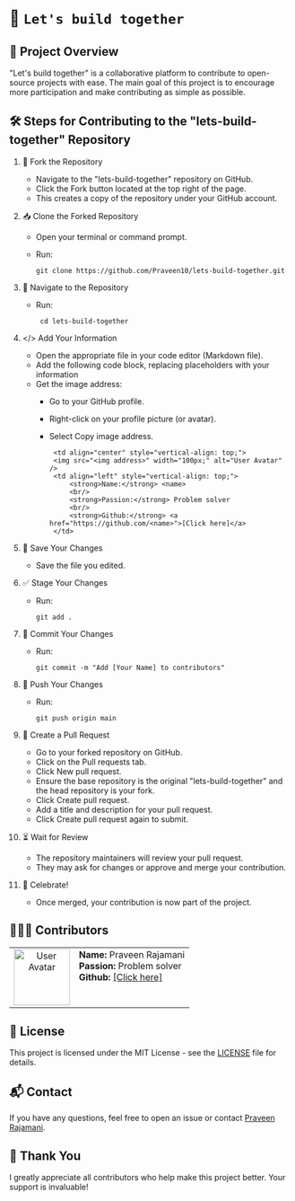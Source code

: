 # 👋 `Let's build together`
## 📖 Project Overview
"Let's build together" is a collaborative platform to contribute to open-source projects with ease. The main goal of this project is to encourage more participation and make contributing as simple as possible.

## 🛠 Steps for Contributing to the "lets-build-together" Repository
1. 🔗 Fork the Repository
   - Navigate to the "lets-build-together" repository on GitHub.
   - Click the Fork button located at the top right of the page.
   - This creates a copy of the repository under your GitHub account.
2. 📥 Clone the Forked Repository
   - Open your terminal or command prompt.
   - Run:
     
     ```
     git clone https://github.com/Praveen10/lets-build-together.git
     ```
3. 📂 Navigate to the Repository
   - Run:
       
     ```
      cd lets-build-together
      ```
4. </> Add Your Information
   - Open the appropriate file in your code editor (Markdown file).
   - Add the following code block, replacing placeholders with your information
   - Get the image address:
     - Go to your GitHub profile.
     - Right-click on your profile picture (or avatar).
     - Select Copy image address.

       ```
        <td align="center" style="vertical-align: top;">
        <img src="<img address>" width="100px;" alt="User Avatar" />
        <td align="left" style="vertical-align: top;">
            <strong>Name:</strong> <name>
            <br/>
            <strong>Passion:</strong> Problem solver
            <br/>
            <strong>Github:</strong> <a href="https://github.com/<name>">[Click here]</a>
        </td>    
       ```
5. 💾 Save Your Changes
   
   - Save the file you edited.
6. ✅ Stage Your Changes

   - Run:
   
     ```
     git add .
     ```
7. 📝 Commit Your Changes
   - Run:
     
     ```
     git commit -m "Add [Your Name] to contributors"
     ```
8. 🚀 Push Your Changes
   - Run:
     
     ```
     git push origin main
     ```
9. 🔀 Create a Pull Request
   - Go to your forked repository on GitHub.
   - Click on the Pull requests tab.
   - Click New pull request.
   - Ensure the base repository is the original "lets-build-together" and the head repository is your fork.
   - Click Create pull request.
   - Add a title and description for your pull request.
   - Click Create pull request again to submit.
10. ⏳ Wait for Review
    - The repository maintainers will review your pull request.
    - They may ask for changes or approve and merge your contribution.
11. 🎉 Celebrate!
    - Once merged, your contribution is now part of the project.

## 🧑‍🤝‍🧑 Contributors

<table>
    <tbody>
        <tr>
            <td align="center" style="vertical-align: top;">
                <img src="https://avatars.githubusercontent.com/u/31150251?v=4" width="100px;" alt="User Avatar" />
                <td align="left" style="vertical-align: top;">
                    <strong>Name:</strong> Praveen Rajamani
                    <br/>
                    <strong>Passion:</strong> Problem solver
                    <br/>
                    <strong>Github:</strong> <a href="https://www.linkedin.com/in/iampraveenrajamani">[Click here]</a>
                </td>
            </td>
        </tr>
    </tbody>
</table>


## 📜 License

This project is licensed under the MIT License - see the [LICENSE](https://github.com/Praveen10/lets-build-together/blob/main/LICENSE) file for details.

## 📬 Contact
If you have any questions, feel free to open an issue or contact [Praveen Rajamani](https://www.linkedin.com/in/iampraveenrajamani).

## 🙏 Thank You
I greatly appreciate all contributors who help make this project better. Your support is invaluable!
